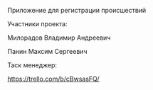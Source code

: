 Приложение для регистрации происшествий


Участники проекта:

Милорадов Владимир Андреевич

Панин Максим Сергеевич


Таск менеджер:

https://trello.com/b/cBwsasFQ/
